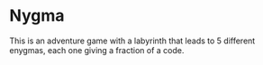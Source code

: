 # Nygma
This is an adventure game with a labyrinth that leads to 5 different enygmas, each one giving a fraction of a code.
